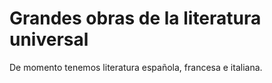 # Grandes obras de la literatura universal
De momento tenemos literatura española, francesa e italiana.

